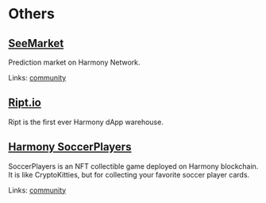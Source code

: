 # Others

## [SeeMarket](https://seemarket.one)

Prediction market on Harmony Network.

Links: [community](https://t.me/seemarket\_community)

## [Ript.io](https://ript.io)

Ript is the first ever Harmony dApp warehouse.

## [Harmony SoccerPlayers](https://soccerplayers.app)

SoccerPlayers is an NFT collectible game deployed on Harmony blockchain. It is like CryptoKitties, but for collecting your favorite soccer player cards.

Links: [community](https://t.me/soccerplayerapp)

##
